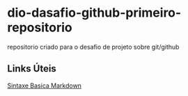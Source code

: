 # dio-dasafio-github-primeiro-repositorio
repositorio criado para o desafio de projeto sobre git/github

## Links Úteis
[Sintaxe Basica Markdown](https://www.markdownguide.org/basic-syntax/)
